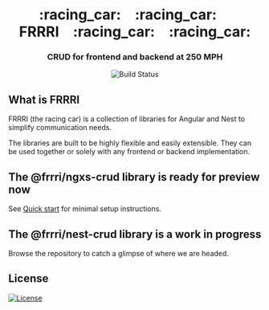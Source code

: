 <h1 align="center">
    :racing_car: :racing_car: FRRRI :racing_car: :racing_car:<br>
</h1>

<h3 align="center">CRUD for frontend and backend at 250 MPH</h3>

<p align="center">
    <img src="https://travis-ci.com/bitflut/frrri.svg?branch=master" title="Build Status">
</p>

## What is FRRRI

FRRRI (the racing car) is a collection of libraries for Angular and Nest to simplify communication needs.

The libraries are built to be highly flexible and easily extensible. They can be used together or solely with any frontend or backend implementation.

## The @frrri/ngxs-crud library is ready for preview now

See [Quick start](https://bitflut.gitbook.io/frrri/) for minimal setup instructions.

## The @frrri/nest-crud library is a work in progress

Browse the repository to catch a glimpse of where we are headed.

## License

[![License](http://img.shields.io/:license-mit-blue.svg?style=flat-square)](http://badges.mit-license.org)
